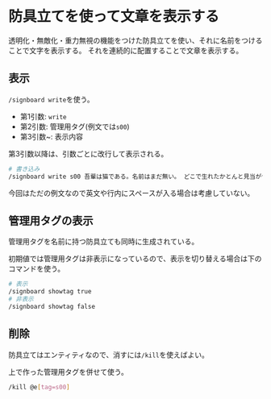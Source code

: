 # 防具立てを使って文章を表示する

透明化・無敵化・重力無視の機能をつけた防具立てを使い、それに名前をつけることで文字を表示する。
それを連続的に配置することで文章を表示する。

## 表示

`/signboard write`を使う。

* 第1引数: `write`
* 第2引数: 管理用タグ(例文では`s00`)
* 第3引数~: 表示内容

第3引数以降は、引数ごとに改行して表示される。

```bash
# 書き込み
/signboard write s00 吾輩は猫である。名前はまだ無い。 どこで生れたかとんと見当がつかぬ。 何でも薄暗いじめじめした所で ニャーニャー泣いていた事だけは 記憶している。
```

今回はただの例文なので英文や行内にスペースが入る場合は考慮していない。


## 管理用タグの表示

管理用タグを名前に持つ防具立ても同時に生成されている。

初期値では管理用タグは非表示になっているので、表示を切り替える場合は下のコマンドを使う。

```bash
# 表示
/signboard showtag true
# 非表示
/signboard showtag false
```



## 削除

防具立てはエンティティなので、消すには`/kill`を使えばよい。

上で作った管理用タグを併せて使う。

```bash
/kill @e[tag=s00]
```
